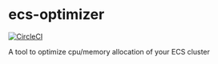 # ecs-optimizer
[![CircleCI](https://circleci.com/gh/grezar/ecs-optimizer.svg?style=svg)](https://circleci.com/gh/grezar/ecs-optimizer)

A tool to optimize cpu/memory allocation of your ECS cluster
